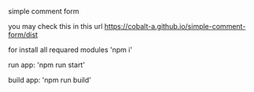 simple comment form

you may check this in this url https://cobalt-a.github.io/simple-comment-form/dist

for install all requared modules 'npm i'

run app: 'npm run start'

build app: 'npm run build'